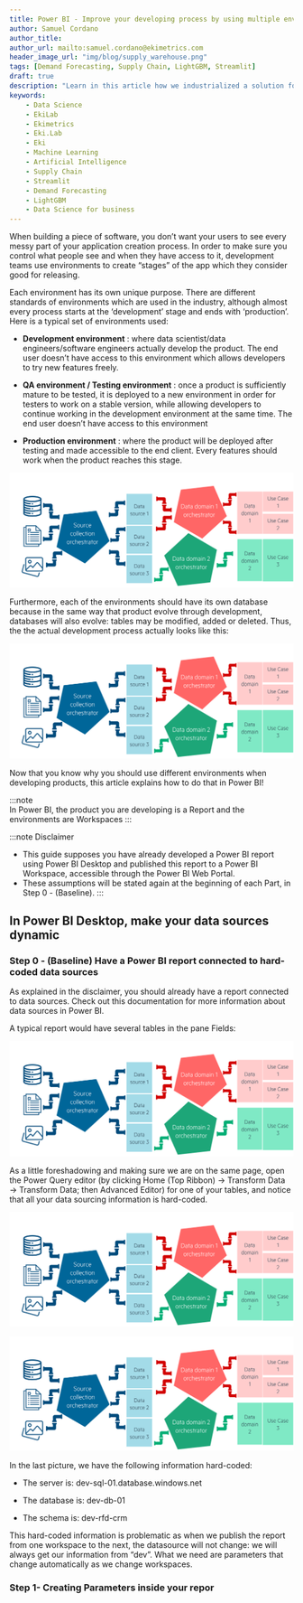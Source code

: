 ```yaml
---
title: Power BI - Improve your developing process by using multiple environments
author: Samuel Cordano
author_title:
author_url: mailto:samuel.cordano@ekimetrics.com
header_image_url: "img/blog/supply_warehouse.png"
tags: [Demand Forecasting, Supply Chain, LightGBM, Streamlit]
draft: true
description: "Learn in this article how we industrialized a solution for warehouse demand forecasting to help Operations managers better allocate resources for more than 20.000 referenced products"
keywords:
    - Data Science
    - EkiLab
    - Ekimetrics
    - Eki.Lab
    - Eki
    - Machine Learning
    - Artificial Intelligence
    - Supply Chain
    - Streamlit
    - Demand Forecasting
    - LightGBM
    - Data Science for business
---
```


<!--truncate-->

When building a piece of software, you don’t want your users to see every messy part of your application creation process. In order to make sure you control what people see and when they have access to it, development teams use environments to create “stages” of the app which they consider good for releasing.

Each environment has its own unique purpose. There are different standards of environments which are used in the industry, although almost every process starts at the ‘development’ stage and ends with ‘production’. Here is a typical set of environments used: 

- __Development environment__ : where data scientist/data engineers/software engineers actually develop the product. The end user doesn’t have access to this environment which allows developers to try new features freely. 

- __QA environment / Testing environment__ : once a product is sufficiently mature to be tested, it is deployed to a new environment in order for testers to work on a stable version, while allowing developers to continue working in the development environment at the same time. The end user doesn’t have access to this environment

- __Production environment__ : where the product will be deployed after testing and made accessible to the end client. Every features should work when the product reaches this stage.


![](img/datalake_part_1/pipeline_separation_full.png)


Furthermore, each of the environments should have its own database because in the same way that product evolve through development, databases will also evolve: tables may be modified, added or deleted. Thus, the the actual development process actually looks like this:


![](img/datalake_part_1/pipeline_separation_full.png)

Now that you know why you should use different environments when developing products, this article explains how to do that in Power BI! 


:::note  
In Power BI, the product you are developing is a Report and the environments are Workspaces
:::

:::note Disclaimer  
- This guide supposes you have already developed a Power BI report using Power BI Desktop and published this report to a Power BI Workspace, accessible through the Power BI Web Portal. 
- These assumptions will be stated again at the beginning of each Part, in Step 0 - (Baseline).
:::


## In Power BI Desktop, make your data sources dynamic

### Step 0 - (Baseline) Have a Power BI report connected to hard-coded data sources


As explained in the disclaimer, you should already have a report connected to data sources. Check out this documentation for more information about data sources in Power BI. 

A typical report would have several tables in the pane Fields: 


![](img/datalake_part_1/pipeline_separation_full.png)

As a little foreshadowing and making sure we are on the same page, open the Power Query editor (by clicking Home (Top Ribbon) → Transform Data → Transform Data; then Advanced Editor) for one of your tables, and notice that all your data sourcing information is hard-coded.

![](img/datalake_part_1/pipeline_separation_full.png)

![](img/datalake_part_1/pipeline_separation_full.png)


In the last picture, we have the following information hard-coded:

- The server is: dev-sql-01.database.windows.net

- The database is: dev-db-01

- The schema is: dev-rfd-crm

This hard-coded information is problematic as when we publish the report from one workspace to the next, the datasource will not change: we will always get our information from “dev”. What we need are parameters that change automatically as we change workspaces.

### Step 1- Creating Parameters inside your repor